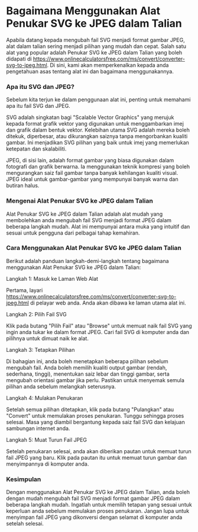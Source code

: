 Bagaimana Menggunakan Alat Penukar SVG ke JPEG dalam Talian
===========================================================

Apabila datang kepada mengubah fail SVG menjadi format gambar JPEG, alat dalam talian sering menjadi pilihan yang mudah dan cepat. Salah satu alat yang popular adalah Penukar SVG ke JPEG dalam Talian yang boleh didapati di <https://www.onlinecalculatorsfree.com/ms/convert/converter-svg-to-jpeg.html>. Di sini, kami akan memperkenalkan kepada anda pengetahuan asas tentang alat ini dan bagaimana menggunakannya.

### Apa itu SVG dan JPEG?

Sebelum kita terjun ke dalam penggunaan alat ini, penting untuk memahami apa itu fail SVG dan JPEG.

SVG adalah singkatan bagi "Scalable Vector Graphics" yang merujuk kepada format grafik vektor yang digunakan untuk menggambarkan imej dan grafik dalam bentuk vektor. Kelebihan utama SVG adalah mereka boleh ditekuk, diperbesar, atau dikurangkan saiznya tanpa mengorbankan kualiti gambar. Ini menjadikan SVG pilihan yang baik untuk imej yang memerlukan ketepatan dan skalabiliti.

JPEG, di sisi lain, adalah format gambar yang biasa digunakan dalam fotografi dan grafik berwarna. Ia menggunakan teknik kompresi yang boleh mengurangkan saiz fail gambar tanpa banyak kehilangan kualiti visual. JPEG ideal untuk gambar-gambar yang mempunyai banyak warna dan butiran halus.

### Mengenai Alat Penukar SVG ke JPEG dalam Talian

Alat Penukar SVG ke JPEG dalam Talian adalah alat mudah yang membolehkan anda mengubah fail SVG menjadi format JPEG dalam beberapa langkah mudah. Alat ini mempunyai antara muka yang intuitif dan sesuai untuk pengguna dari pelbagai tahap kemahiran.

### Cara Menggunakan Alat Penukar SVG ke JPEG dalam Talian

Berikut adalah panduan langkah-demi-langkah tentang bagaimana menggunakan Alat Penukar SVG ke JPEG dalam Talian:

Langkah 1: Masuk ke Laman Web Alat

Pertama, layari <https://www.onlinecalculatorsfree.com/ms/convert/converter-svg-to-jpeg.html> di pelayar web anda. Anda akan dibawa ke laman utama alat ini.

Langkah 2: Pilih Fail SVG

Klik pada butang "Pilih Fail" atau "Browse" untuk memuat naik fail SVG yang ingin anda tukar ke dalam format JPEG. Cari fail SVG di komputer anda dan pilihnya untuk dimuat naik ke alat.

Langkah 3: Tetapkan Pilihan

Di bahagian ini, anda boleh menetapkan beberapa pilihan sebelum mengubah fail. Anda boleh memilih kualiti output gambar (rendah, sederhana, tinggi), menentukan saiz lebar dan tinggi gambar, serta mengubah orientasi gambar jika perlu. Pastikan untuk menyemak semula pilihan anda sebelum melangkah seterusnya.

Langkah 4: Mulakan Penukaran

Setelah semua pilihan ditetapkan, klik pada butang "Pulangkan" atau "Convert" untuk memulakan proses penukaran. Tunggu sehingga proses selesai. Masa yang diambil bergantung kepada saiz fail SVG dan kelajuan sambungan internet anda.

Langkah 5: Muat Turun Fail JPEG

Setelah penukaran selesai, anda akan diberikan pautan untuk memuat turun fail JPEG yang baru. Klik pada pautan itu untuk memuat turun gambar dan menyimpannya di komputer anda.

### Kesimpulan

Dengan menggunakan Alat Penukar SVG ke JPEG dalam Talian, anda boleh dengan mudah mengubah fail SVG menjadi format gambar JPEG dalam beberapa langkah mudah. Ingatlah untuk memilih tetapan yang sesuai untuk keperluan anda sebelum memulakan proses penukaran. Jangan lupa untuk menyimpan fail JPEG yang dikonversi dengan selamat di komputer anda setelah selesai.
